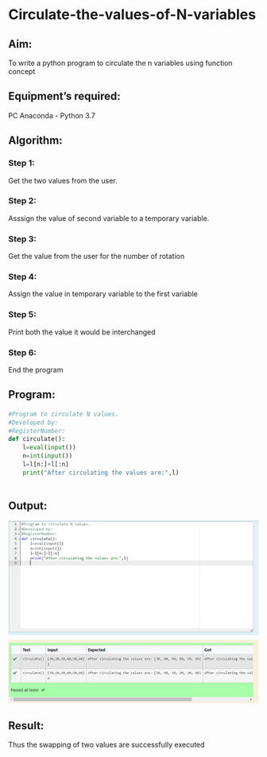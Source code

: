 # Circulate-the-values-of-N-variables
## Aim:
To write a python program to circulate the n variables using function concept
## Equipment’s required:
PC
Anaconda - Python 3.7
## Algorithm: 
### Step 1: 
Get the two values from the user.
### Step 2: 
Asssign the value of second variable to a temporary variable.
### Step 3: 
Get the value from the user for the number of rotation
### Step 4: 
Assign the value in temporary variable to the first variable

### Step 5: 
Print both the value it would be interchanged
### Step 6: 
End the program
## Program:
```Python
#Program to circulate N values.
#Developed by: 
#RegisterNumber:
def circulate():
    l=eval(input())
    n=int(input())
    l=l[n:]+l[:n]
    print("After circulating the values are:",l)
    
```
## Output:
![output](<circulate n variable-1.png>)

## Result:
Thus the swapping of two values are successfully executed